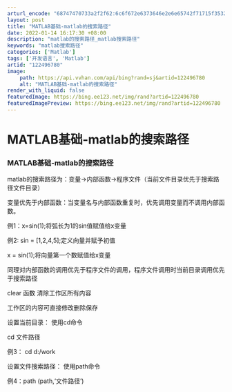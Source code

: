 ```yaml
---
arturl_encode: "68747470733a2f2f62:6c6f672e6373646e2e6e65742f71715f35323238313539372f:61727469636c652f64657461696c732f313232343936373830"
layout: post
title: "MATLAB基础-matlab的搜索路径"
date: 2022-01-14 16:17:30 +08:00
description: "matlab的搜索路径_matlab搜索路径"
keywords: "matlab搜索路径"
categories: ['Matlab']
tags: ['开发语言', 'Matlab']
artid: "122496780"
image:
    path: https://api.vvhan.com/api/bing?rand=sj&artid=122496780
    alt: "MATLAB基础-matlab的搜索路径"
render_with_liquid: false
featuredImage: https://bing.ee123.net/img/rand?artid=122496780
featuredImagePreview: https://bing.ee123.net/img/rand?artid=122496780
---
```


# MATLAB基础-matlab的搜索路径

### MATLAB基础-matlab的搜索路径

matlab的搜索路径为：变量->内部函数->程序文件（当前文件目录优先于搜索路径文件目录）

变量优先于内部函数：当变量名与内部函数重复时，优先调用变量而不调用内部函数。
  
例1：x=sin(1);将弧长为1的sin值赋值给x变量

例2: sin = [1,2,4,5];定义向量并赋予初值
  
x = sin(1);将向量第一个数赋值给x变量

同理对内部函数的调用优先于程序文件的调用，程序文件调用时当前目录调用优先于搜索路径

clear 函数 清除工作区所有内容
  
工作区的内容可直接修改删除保存

设置当前目录： 使用cd命令
  
cd 文件路径
  
例3： cd d:/work
  
设置文件搜索路径： 使用path命令
  
例4：path (path,‘文件路径’)